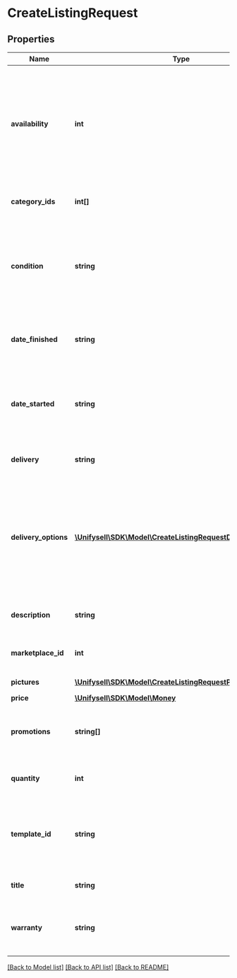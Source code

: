 # CreateListingRequest

## Properties
Name | Type | Description | Notes
------------ | ------------- | ------------- | -------------
**availability** | **int** | Describes if an article is available right now or when it will be available again.           Measured in days. Set it to 0 if the article is available in stock. | 
**category_ids** | **int[]** | Give a list of the ids of the listings category. | 
**condition** | **string** | Describes in what condition the sold article is in. See the enum values for more information. | 
**date_finished** | **string** | This timestamps defines when the auction ends. | [optional] 
**date_started** | **string** | This timestamps gives the moment when the listing will become available. | [optional] 
**delivery** | **string** | Describes the delivery option for the article. | 
**delivery_options** | [**\Unifysell\SDK\Model\CreateListingRequestDeliveryOptions[]**](CreateListingRequestDeliveryOptions.md) | Defines the shipping options available for the package. This is only required for several platforms. Give a list of available options. | 
**description** | **string** | A text describing the sold article. | 
**marketplace_id** | **int** | Id of the marketplace to sell the article on. | 
**pictures** | [**\Unifysell\SDK\Model\CreateListingRequestPictures[]**](CreateListingRequestPictures.md) | Give a list of pictures. | 
**price** | [**\Unifysell\SDK\Model\Money**](Money.md) |  | 
**promotions** | **string[]** | A list of promotion codes that are available for the listing. | [optional] 
**quantity** | **int** | The amount of articles available for this listing. | 
**template_id** | **string** | Give the id of an existing template to be applied on the listing description. | [optional] 
**title** | **string** | The name of the article. | 
**warranty** | **string** | Choose a warranty for the product. Options are defined in an enum. | 

[[Back to Model list]](../README.md#documentation-for-models) [[Back to API list]](../README.md#documentation-for-api-endpoints) [[Back to README]](../README.md)


